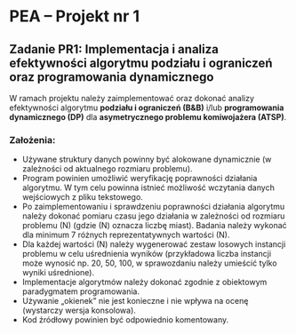 # PEA – Projekt nr 1

## Zadanie PR1: Implementacja i analiza efektywności algorytmu podziału i ograniczeń oraz programowania dynamicznego

W ramach projektu należy zaimplementować oraz dokonać analizy efektywności algorytmu **podziału i ograniczeń (B&B)** i/lub **programowania dynamicznego (DP)** dla **asymetrycznego problemu komiwojażera (ATSP)**.

### Założenia:

- Używane struktury danych powinny być alokowane dynamicznie (w zależności od aktualnego rozmiaru problemu).
- Program powinien umożliwić weryfikację poprawności działania algorytmu. W tym celu powinna istnieć możliwość wczytania danych wejściowych z pliku tekstowego.
- Po zaimplementowaniu i sprawdzeniu poprawności działania algorytmu należy dokonać pomiaru czasu jego działania w zależności od rozmiaru problemu \(N\) (gdzie \(N\) oznacza liczbę miast). Badania należy wykonać dla minimum 7 różnych reprezentatywnych wartości \(N\).
- Dla każdej wartości \(N\) należy wygenerować zestaw losowych instancji problemu w celu uśrednienia wyników (przykładowa liczba instancji może wynosić np. 20, 50, 100, w sprawozdaniu należy umieścić tylko wyniki uśrednione).
- Implementacje algorytmów należy dokonać zgodnie z obiektowym paradygmatem programowania.
- Używanie „okienek” nie jest konieczne i nie wpływa na ocenę (wystarczy wersja konsolowa).
- Kod źródłowy powinien być odpowiednio komentowany.